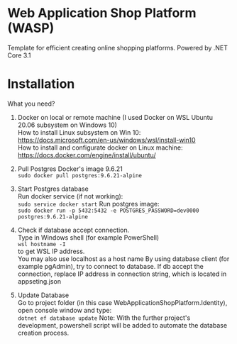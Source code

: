 # Web Application Shop Platform (WASP)

Template for efficient creating online shopping platforms.
Powered by .NET Core 3.1

# Installation

What you need?

1. Docker on local or remote machine (I used Docker on WSL Ubuntu 20.06 subsystem on Windows 10) <br/>
How to install Linux subsystem on Win 10: https://docs.microsoft.com/en-us/windows/wsl/install-win10 <br>
How to install and configurate docker on Linux machine: https://docs.docker.com/engine/install/ubuntu/

2. Pull Postgres Docker's image 9.6.21 <br/>
``` sudo docker pull postgres:9.6.21-alpine ```

3. Start Postgres database <br/> 
Run docker service (if not working): </br>
``` sudo service docker start ```
Run postgres image:</br>
``` sudo docker run -p 5432:5432 -e POSTGRES_PASSWORD=dev0000 postgres:9.6.21-alpine ```

4. Check if database accept connection. <br/> 
Type in Windows shell (for example PowerShell) <br/>
``` wsl hostname -I ``` <br/>
to get WSL IP address. <br/>
You may also use localhost as a host name
By using database client (for example pgAdmin), try to connect to database. If db accept the connection, replace IP address in connection string, which is located in appseting.json<br/>

5. Update Database <br/> 
Go to project folder (in this case WebApplicationShopPlatform.Identity), open console window and type: <br/>
``` dotnet ef database update ```
Note: With the further project's development, powershell script will be added to automate the database creation process.